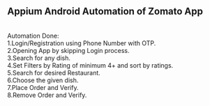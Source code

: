 ## Appium Android Automation of Zomato App</Br>
</Br>
Automation Done:</Br>
1.Login/Registration using Phone Number with OTP.</Br>
2.Opening App by skipping Login process.</Br>
3.Search for any dish.</Br>
4.Set Filters by Rating of minimum 4+ and sort by ratings.</Br>
5.Search for desired Restaurant.</Br>
6.Choose the given dish.</Br>
7.Place Order and Verify.</Br>
8.Remove Order and Verify.</Br>
